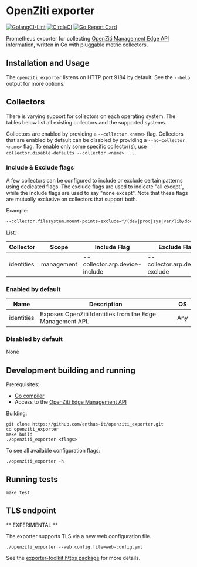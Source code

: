 # OpenZiti exporter

[![GolangCI-Lint](https://github.com/enthus-it/openzit_exporter/actions/workflows/golangci-lint.yml/badge.svg)][golangci-lint]
[![CircleCI](https://circleci.com/gh/enthus-it/openziti_exporter/tree/main.svg?style=shield)][circleci]
[![Go Report Card](https://goreportcard.com/badge/github.com/enthus-it/openziti_exporter)][goreportcard]

Prometheus exporter for collecting [OpenZiti Management Edge API](https://openziti.io/docs/reference/developer/api/) information,
written in Go with pluggable metric collectors.

## Installation and Usage

The `openziti_exporter` listens on HTTP port 9184 by default. See the `--help` output for more options.

## Collectors

There is varying support for collectors on each operating system. The tables
below list all existing collectors and the supported systems.

Collectors are enabled by providing a `--collector.<name>` flag.
Collectors that are enabled by default can be disabled by providing a `--no-collector.<name>` flag.
To enable only some specific collector(s), use `--collector.disable-defaults --collector.<name> ...`.

### Include & Exclude flags

A few collectors can be configured to include or exclude certain patterns using dedicated flags. The exclude flags are used to indicate "all except", while the include flags are used to say "none except". Note that these flags are mutually exclusive on collectors that support both.

Example:

```txt
--collector.filesystem.mount-points-exclude=^/(dev|proc|sys|var/lib/docker/.+|var/lib/kubelet/.+)($|/)
```

List:

Collector | Scope | Include Flag | Exclude Flag
--- | --- | --- | ---
identities | management | --collector.arp.device-include | --collector.arp.device-exclude

### Enabled by default

Name     | Description | OS
---------|-------------|----
identities | Exposes OpenZiti Identities from the Edge Management API. | Any

### Disabled by default

None

## Development building and running

Prerequisites:

* [Go compiler](https://golang.org/dl/)
* Access to the [OpenZiti Edge Management API](https://openziti.io/docs/reference/developer/api/)

Building:

    git clone https://github.com/enthus-it/openziti_exporter.git
    cd openziti_exporter
    make build
    ./openziti_exporter <flags>

To see all available configuration flags:

    ./openziti_exporter -h

## Running tests

    make test

## TLS endpoint

** EXPERIMENTAL **

The exporter supports TLS via a new web configuration file.

```console
./openziti_exporter --web.config.file=web-config.yml
```

See the [exporter-toolkit https package](https://github.com/prometheus/exporter-toolkit/blob/v0.1.0/https/README.md) for more details.

[golangci-lint]: https://github.com/enthus-it/openziti_exporter/actions/workflows/golangci-lint.yml
[circleci]: https://circleci.com/gh/enthus-it/openziti_exporter
[goreportcard]: https://goreportcard.com/report/github.com/enthus-it/openziti_exporter
